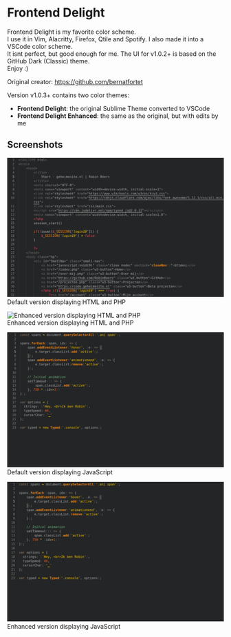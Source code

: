 # Frontend Delight

Frontend Delight is my favorite color scheme.  
I use it in Vim, Alacritty, Firefox, Qtile and Spotify. I also made it into a VSCode color scheme.  
It isnt perfect, but good enough for me. The UI for v1.0.2+ is based on the GitHub Dark (Classic) theme.  
Enjoy :)

Original creator: <https://github.com/bernatfortet>

Version v1.0.3+ contains two color themes:

- **Frontend Delight**: the original Sublime Theme converted to VSCode
- **Frontend Delight Enhanced**: the same as the original, but with edits by me

## Screenshots

![Default version displaying HTML and PHP](./preview1.png)  
Default version displaying HTML and PHP  

![Enhanced version displaying HTML and PHP](./preview1_enhanced.png)  
Enhanced version displaying HTML and PHP  

![Default version displaying JavaScript](./preview2.png)  
Default version displaying JavaScript  

![Enhanced version displaying JavaScript](./preview2_enhanced.png)  
Enhanced version displaying JavaScript  

